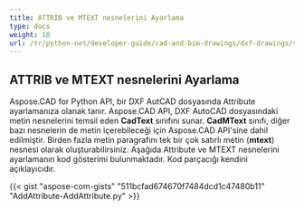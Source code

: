 ```yaml
---
title: ATTRIB ve MTEXT nesnelerini Ayarlama
type: docs
weight: 10
url: /tr/python-net/developer-guide/cad-and-bim-drawings/dxf-drawings/setting-attrib-and-mtext-objects/
---
```


## **ATTRIB ve MTEXT nesnelerini Ayarlama**
Aspose.CAD for Python API, bir DXF AutCAD dosyasında Attribute ayarlamanıza olanak tanır. Aspose.CAD API, DXF AutoCAD dosyasındaki metin nesnelerini temsil eden **CadText** sınıfını sunar. **CadMText** sınıfı, diğer bazı nesnelerin de metin içerebileceği için Aspose.CAD API'sine dahil edilmiştir. Birden fazla metin paragrafını tek bir çok satırlı metin (**mtext**) nesnesi olarak oluşturabilirsiniz. Aşağıda Attribute ve MTEXT nesnelerini ayarlamanın kod gösterimi bulunmaktadır. Kod parçacığı kendini açıklayıcıdır.

{{< gist "aspose-com-gists" "511bcfad674670f7484dcd1c47480b11" "AddAttribute-AddAttribute.py" >}}
